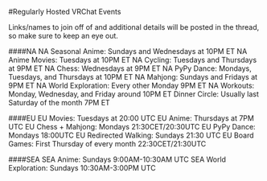 #Regularly Hosted VRChat Events

Links/names to join off of and additional details will be posted in the thread, so make sure to keep an eye out.

####NA
NA Seasonal Anime: Sundays and Wednesdays at 10PM ET
NA Anime Movies: Tuesdays at 10PM ET
NA Cycling: Tuesdays and Thursdays at 9PM ET
NA Chess: Wednesdays at 9PM ET
NA PyPy Dance: Mondays, Tuesdays, and Thursdays at 10PM ET
NA Mahjong: Sundays and Fridays at 9PM ET
NA World Exploration: Every other Monday 9PM ET
NA Workouts: Monday‚ Wednesday‚ and Friday around 10PM ET
Dinner Circle: Usually last Saturday of the month 7PM ET

####EU
EU Movies: Tuesdays at 20:00 UTC
EU Anime: Thursdays at 7PM UTC
EU Chess + Mahjong: Mondays 21:30CET/20:30UTC
EU PyPy Dance: Mondays 18:00UTC
EU Redirected Walking: Sundays 21:30 UTC
EU Board Games: First Thursday of every month 22:30CET/21:30UTC

####SEA
SEA Anime: Sundays 9:00AM-10:30AM UTC
SEA World Exploration: Sundays 10:30AM-3:00PM UTC